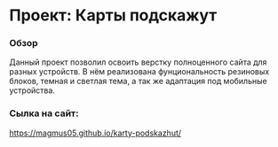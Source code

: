 # Проект: Карты подскажут

### Обзор
Данный проект позволил освоить верстку полноценного сайта для разных устройств.
В нём реализована фунциональность резиновых блоков, темная и светлая тема, а так же адаптация под мобильные устройства.
### Сылка на сайт:
https://magmus05.github.io/karty-podskazhut/
